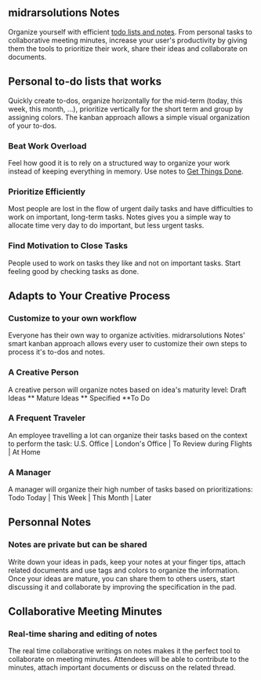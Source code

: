 midrarsolutions Notes
----------

Organize yourself with efficient <a href="https://www.midrarsolutions.app/app/notes">todo lists and notes</a>.
From personal tasks to collaborative meeting minutes, increase your user's
productivity by giving them the tools to prioritize their work, share their
ideas and collaborate on documents.

Personal to-do lists that works
-------------------------------

Quickly create to-dos, organize horizontally for the mid-term (today, this week, this month, ...), prioritize vertically for the short term and group by assigning colors. The kanban approach allows a simple visual organization of your to-dos.

### Beat Work Overload

Feel how good it is to rely on a structured way to organize your work instead of keeping everything in memory. Use notes to [Get Things Done](http://en.wikipedia.org/wiki/Getting_Things_Done).

### Prioritize Efficiently

Most people are lost in the flow of urgent daily tasks and have difficulties to work on important, long-term tasks. Notes gives you a simple way to allocate time very day to do important, but less urgent tasks.

### Find Motivation to Close Tasks

People used to work on tasks they like and not on important tasks. Start feeling good by checking tasks as done.

Adapts to Your Creative Process
-------------------------------

### Customize to your own workflow

Everyone has their own way to organize activities. midrarsolutions Notes' smart kanban approach allows every user to customize their own steps to process it's to-dos and notes.

### A Creative Person

A creative person will organize notes based on idea's maturity level: Draft Ideas ** Mature Ideas ** Specified **To Do

### A Frequent Traveler

An employee travelling a lot can organize their tasks based on the context to perform the task: U.S. Office | London's Office | To Review during Flights | At Home

### A Manager

A manager will organize their high number of tasks based on prioritizations: Todo Today | This Week | This Month | Later

Personnal Notes
---------------

### Notes are private but can be shared

Write down your ideas in pads, keep your notes at your finger tips, attach related documents and use tags and colors to organize the information. Once your ideas are mature, you can share them to others users, start discussing it and collaborate by improving the specification in the pad.

Collaborative Meeting Minutes
-----------------------------

### Real-time sharing and editing of notes

The real time collaborative writings on notes makes it the perfect tool to collaborate on meeting minutes. Attendees will be able to contribute to the minutes, attach important documents or discuss on the related thread.

